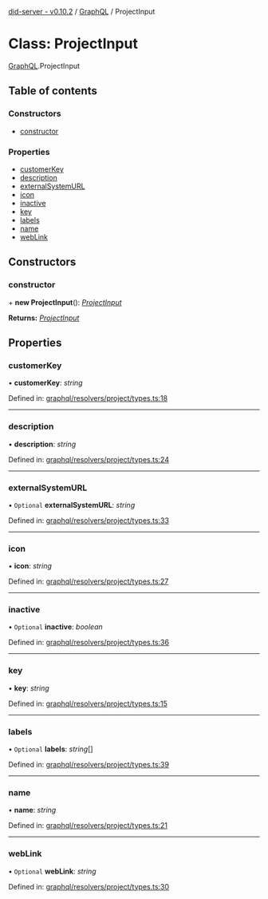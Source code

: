 [did-server - v0.10.2](../README.md) / [GraphQL](../modules/graphql.md) / ProjectInput

# Class: ProjectInput

[GraphQL](../modules/graphql.md).ProjectInput

## Table of contents

### Constructors

- [constructor](graphql.projectinput.md#constructor)

### Properties

- [customerKey](graphql.projectinput.md#customerkey)
- [description](graphql.projectinput.md#description)
- [externalSystemURL](graphql.projectinput.md#externalsystemurl)
- [icon](graphql.projectinput.md#icon)
- [inactive](graphql.projectinput.md#inactive)
- [key](graphql.projectinput.md#key)
- [labels](graphql.projectinput.md#labels)
- [name](graphql.projectinput.md#name)
- [webLink](graphql.projectinput.md#weblink)

## Constructors

### constructor

\+ **new ProjectInput**(): [*ProjectInput*](graphql.projectinput.md)

**Returns:** [*ProjectInput*](graphql.projectinput.md)

## Properties

### customerKey

• **customerKey**: *string*

Defined in: [graphql/resolvers/project/types.ts:18](https://github.com/Puzzlepart/did/blob/dev/server/graphql/resolvers/project/types.ts#L18)

___

### description

• **description**: *string*

Defined in: [graphql/resolvers/project/types.ts:24](https://github.com/Puzzlepart/did/blob/dev/server/graphql/resolvers/project/types.ts#L24)

___

### externalSystemURL

• `Optional` **externalSystemURL**: *string*

Defined in: [graphql/resolvers/project/types.ts:33](https://github.com/Puzzlepart/did/blob/dev/server/graphql/resolvers/project/types.ts#L33)

___

### icon

• **icon**: *string*

Defined in: [graphql/resolvers/project/types.ts:27](https://github.com/Puzzlepart/did/blob/dev/server/graphql/resolvers/project/types.ts#L27)

___

### inactive

• `Optional` **inactive**: *boolean*

Defined in: [graphql/resolvers/project/types.ts:36](https://github.com/Puzzlepart/did/blob/dev/server/graphql/resolvers/project/types.ts#L36)

___

### key

• **key**: *string*

Defined in: [graphql/resolvers/project/types.ts:15](https://github.com/Puzzlepart/did/blob/dev/server/graphql/resolvers/project/types.ts#L15)

___

### labels

• `Optional` **labels**: *string*[]

Defined in: [graphql/resolvers/project/types.ts:39](https://github.com/Puzzlepart/did/blob/dev/server/graphql/resolvers/project/types.ts#L39)

___

### name

• **name**: *string*

Defined in: [graphql/resolvers/project/types.ts:21](https://github.com/Puzzlepart/did/blob/dev/server/graphql/resolvers/project/types.ts#L21)

___

### webLink

• `Optional` **webLink**: *string*

Defined in: [graphql/resolvers/project/types.ts:30](https://github.com/Puzzlepart/did/blob/dev/server/graphql/resolvers/project/types.ts#L30)
